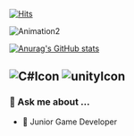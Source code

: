 [![Hits](https://hits.seeyoufarm.com/api/count/incr/badge.svg?url=https%3A%2F%2Fgithub.com%2Ftwozernine&count_bg=%2300D5FF&title_bg=%23555555&icon=&icon_color=%23E7E7E7&title=hits&edge_flat=false)](https://hits.seeyoufarm.com)  

![Animation2](https://user-images.githubusercontent.com/67315288/119815973-1a408d80-bf27-11eb-945e-dc3eb2bf90be.gif)


[![Anurag's GitHub stats](https://github-readme-stats.vercel.app/api?username=twozeronine&&show_icons=true&theme=tokyonight)](https://github.com/anuraghazra/github-readme-stats)

![C#Icon](https://camo.githubusercontent.com/5a6066cb6799454e110eb8af45ce93881f56d4477268103786dc03730dff40ad/68747470733a2f2f696d672e736869656c64732e696f2f62616467652f2d432532332532302d626c61636b3f7374796c653d666c6174266c6f676f3d432532305368617270) ![unityIcon](https://camo.githubusercontent.com/a8fb97f7736e01291a14f303fe5a6827e149623acfd6807cf39df55969455975/68747470733a2f2f696d672e736869656c64732e696f2f62616467652f756e6974792532302d2532333030303030302e7376673f267374796c653d666c6174266c6f676f3d756e697479266c6f676f436f6c6f723d7768697465)
---

### 💬 Ask me about ...
- 👶  Junior Game Developer
